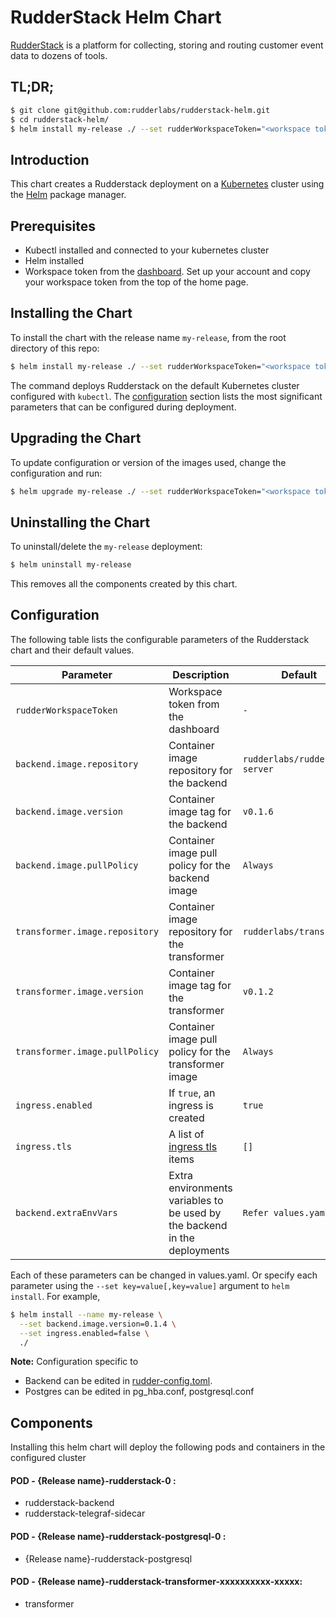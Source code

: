# RudderStack Helm Chart

[RudderStack](https://rudderlabs.com) is a platform for collecting, storing and routing customer event data to dozens of tools.

## TL;DR;

```bash
$ git clone git@github.com:rudderlabs/rudderstack-helm.git
$ cd rudderstack-helm/
$ helm install my-release ./ --set rudderWorkspaceToken="<workspace token from the dashboard>"
```

## Introduction

This chart creates a Rudderstack deployment on a [Kubernetes](http://kubernetes.io) cluster
using the [Helm](https://helm.sh) package manager.

## Prerequisites

- Kubectl installed and connected to your kubernetes cluster
- Helm installed
- Workspace token from the [dashboard](https://app.rudderlabs.com). Set up your account and copy your workspace token from the top of the home page.

## Installing the Chart

To install the chart with the release name `my-release`, from the root directory of this repo:

```bash
$ helm install my-release ./ --set rudderWorkspaceToken="<workspace token from the dashboard>"
```

The command deploys Rudderstack on the default Kubernetes cluster configured with `kubectl`. The [configuration](#configuration) section lists the most significant parameters that can be configured during deployment.

## Upgrading the Chart

To update configuration or version of the images used, change the configuration and run:

```bash
$ helm upgrade my-release ./ --set rudderWorkspaceToken="<workspace token from the dashboard>"
```

## Uninstalling the Chart

To uninstall/delete the `my-release` deployment:

```bash
$ helm uninstall my-release
```

This removes all the components created by this chart.

## Configuration

The following table lists the configurable parameters of the Rudderstack chart and their default values.

| Parameter                           | Description                                                                                         | Default                  |
| ----------------------------------- | --------------------------------------------------------------------------------------------------- | ------------------------ |
| `rudderWorkspaceToken`              | Workspace token from the dashboard                                                                  | `-`                      |
| `backend.image.repository`          | Container image repository for the backend                                                          | `rudderlabs/rudder-server`     |
| `backend.image.version`                 | Container image tag for the backend                                                                 | `v0.1.6`                  |
| `backend.image.pullPolicy`     | Container image pull policy for the backend image                                                   | `Always`           |
| `transformer.image.repository`      | Container image repository for the transformer                                                      | `rudderlabs/transformer` |
| `transformer.image.version`             | Container image tag for the transformer                                                             | `v0.1.2`                  |
| `transformer.image.pullPolicy` | Container image pull policy for the transformer image                                               | `Always`           |
| `ingress.enabled`                   | If `true`, an ingress is created                                                                    | `true`                   |
| `ingress.tls`                       | A list of [ingress tls](https://kubernetes.io/docs/concepts/services-networking/ingress/#tls) items | `[]`                     |
| `backend.extraEnvVars`              | Extra environments variables to be used by the backend in the deployments                           | `Refer values.yaml file`                     |

Each of these parameters can be changed in values.yaml. Or specify each parameter using the `--set key=value[,key=value]` argument to `helm install`. For example,

```bash
$ helm install --name my-release \
  --set backend.image.version=0.1.4 \
  --set ingress.enabled=false \
  ./
```

**Note:** Configuration specific to

- Backend can be edited in [rudder-config.toml](https://docs.rudderlabs.com/administrators-guide/config-parameters).
- Postgres can be edited in pg_hba.conf, postgresql.conf

## Components

Installing this helm chart will deploy the following pods and containers in the configured cluster

#### POD - {Release name}-rudderstack-0 :
- rudderstack-backend
- rudderstack-telegraf-sidecar

#### POD - {Release name}-rudderstack-postgresql-0 :
- {Release name}-rudderstack-postgresql

#### POD - {Release name}-rudderstack-transformer-xxxxxxxxxx-xxxxx:
- transformer
